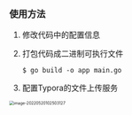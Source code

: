 ### 使用方法

1. 修改代码中的配置信息

2. 打包代码成二进制可执行文件
   ```shell
   $ go build -o app main.go
   ```

3. 配置Typora的文件上传服务

<img src="https://static.axiszql.com/articles/d565e97b29e3e5829f991f86e2af34a5.png" alt="image-20220520102503127" style="zoom:50%;" />